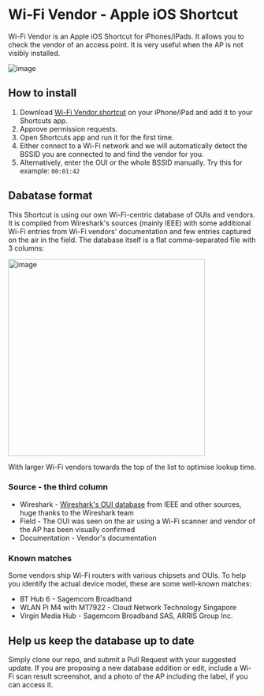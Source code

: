# Wi-Fi Vendor - Apple iOS Shortcut
Wi-Fi Vendor is an Apple iOS Shortcut for iPhones/iPads. It allows you to check the vendor of an access point. It is very useful when the AP is not visibly installed.

![image](https://github.com/jiribrejcha/wifi-vendor-lookup/assets/18701525/73b2fe04-c797-4d5f-be7d-1cd893ae4ccb)

## How to install
1. Download [Wi-Fi Vendor.shortcut](https://github.com/jiribrejcha/wifi-vendor-lookup/raw/main/Wi-Fi%20Vendor.shortcut) on your iPhone/iPad and add it to your Shortcuts app.
2. Approve permission requests.
3. Open Shortcuts app and run it for the first time.
4. Either connect to a Wi-Fi network and we will automatically detect the BSSID you are connected to and find the vendor for you.
5. Alternatively, enter the OUI or the whole BSSID manually. Try this for example: ```00:01:42```

## Dabatase format
This Shortcut is using our own Wi-Fi-centric database of OUIs and vendors. It is compiled from Wireshark's sources (mainly IEEE) with some additional Wi-Fi entries from Wi-Fi vendors' documentation and few entries captured on the air in the field. The database itself is a flat comma-separated file with 3 columns:

<img width="399" alt="image" src="https://github.com/jiribrejcha/wifi-vendor-lookup/assets/18701525/5721e426-fe41-4202-9eb5-c0aad789092c">

With larger Wi-Fi vendors towards the top of the list to optimise lookup time.

### Source - the third column

- Wireshark - [Wireshark's OUI database](https://www.wireshark.org/tools/oui-lookup.html) from IEEE and other sources, huge thanks to the Wireshark team 
- Field - The OUI was seen on the air using a Wi-Fi scanner and vendor of the AP has been visually confirmed
- Documentation - Vendor's documentation

### Known matches

Some vendors ship Wi-Fi routers with various chipsets and OUIs. To help you identify the actual device model, these are some well-known matches:

- BT Hub 6 - Sagemcom Broadband
- WLAN Pi M4 with MT7922 - Cloud Network Technology Singapore
- Virgin Media Hub - Sagemcom Broadband SAS, ARRIS Group Inc.


## Help us keep the database up to date
Simply clone our repo, and submit a Pull Request with your suggested update. If you are proposing a new database addition or edit, include a Wi-Fi scan result screenshot, and a photo of the AP including the label, if you can access it.
